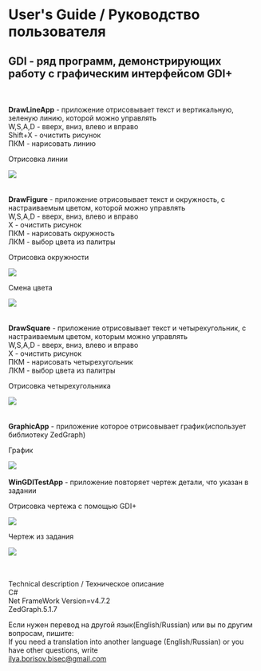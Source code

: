 <h1>User's Guide / Руководство пользователя</h1>
<h2><b>GDI</b> - ряд программ, демонстрирующих работу с графическим интерфейсом GDI+</h2><br><br>
<a><b>DrawLineApp</b> - приложение отрисовывает текст и вертикальную, зеленую линию, которой можно управлять</a><br>
<a>W,S,A,D - вверх, вниз, влево и вправо</a><br>
<a>Shift+X - очистить рисунок</a><br>
<a>ПКМ - нарисовать линию</a><br>
<p>Отрисовка линии</p><img src="https://github.com/Sadochok-BISEC/VisualCLibSolutions/blob/main/img_desc/gdi_1.PNG"/><br>
<br><br>
<a><b>DrawFigure</b> - приложение отрисовывает текст и окружность, с настраиваемым цветом, которой можно управлять</a><br>
<a>W,S,A,D - вверх, вниз, влево и вправо</a><br>
<a>X - очистить рисунок</a><br>
<a>ПКМ - нарисовать окружность</a><br>
<a>ЛКМ - выбор цвета из палитры</a><br>
<p>Отрисовка окружности</p><img src="https://github.com/Sadochok-BISEC/VisualCLibSolutions/blob/main/img_desc/gdi_4.PNG"/><br>
<p>Смена цвета</p><img src="https://github.com/Sadochok-BISEC/VisualCLibSolutions/blob/main/img_desc/gdi_5.PNG"/><br>
<br><br>
<a><b>DrawSquare</b> - приложение отрисовывает текст и четырехугольник, с настраиваемым цветом, которым можно управлять</a><br>
<a>W,S,A,D - вверх, вниз, влево и вправо</a><br>
<a>X - очистить рисунок</a><br>
<a>ПКМ - нарисовать четырехугольник</a><br>
<a>ЛКМ - выбор цвета из палитры</a><br>
<p>Отрисовка четырехугольника</p><img src="https://github.com/Sadochok-BISEC/VisualCLibSolutions/blob/main/img_desc/gdi_6.PNG"/><br>
<br><br>
<a><b>GraphicApp</b> - приложение которое отрисовывает график(использует библиотеку ZedGraph)</a><br>
<p>График</p><img src="https://github.com/Sadochok-BISEC/VisualCLibSolutions/blob/main/img_desc/gdi_2.PNG"/><br>
<br>
<a><b>WinGDITestApp</b> - приложение повторяет чертеж детали, что указан в задании</a><br>
<p>Отрисовка чертежа с помощью GDI+</p><img src="https://github.com/Sadochok-BISEC/VisualCLibSolutions/blob/main/img_desc/gdi_3.PNG"/><br>
<p>Чертеж из задания</p><img src="https://github.com/Sadochok-BISEC/VisualCLibSolutions/blob/main/img_desc/gdi_1_task.PNG"/><br>

<br>

<br><a>Technical description / Техническое описание</a><br>
<a>C#</a><br>
<a>Net FrameWork Version=v4.7.2</a><br>
<a>ZedGraph.5.1.7</a><br>

<a>Если нужен перевод на другой язык(English/Russian) или вы по другим вопросам, пишите:</a><br>
<a>If you need a translation into another language (English/Russian) or you have other questions, write</a><br>
<a>ilya.borisov.bisec@gmail.com</a>

